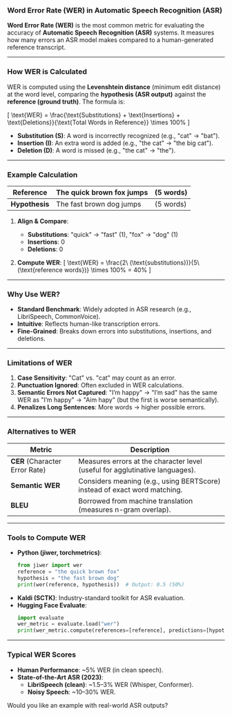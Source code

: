 ### **Word Error Rate (WER) in Automatic Speech Recognition (ASR)**
**Word Error Rate (WER)** is the most common metric for evaluating the accuracy of **Automatic Speech Recognition (ASR)** systems. It measures how many errors an ASR model makes compared to a human-generated reference transcript.

---

### **How WER is Calculated**
WER is computed using the **Levenshtein distance** (minimum edit distance) at the word level, comparing the **hypothesis (ASR output)** against the **reference (ground truth)**. The formula is:

\[
\text{WER} = \frac{\text{Substitutions} + \text{Insertions} + \text{Deletions}}{\text{Total Words in Reference}} \times 100\%
\]

- **Substitution (S)**: A word is incorrectly recognized (e.g., "cat" → "bat").  
- **Insertion (I)**: An extra word is added (e.g., "the cat" → "the big cat").  
- **Deletion (D)**: A word is missed (e.g., "the cat" → "the").  

---

### **Example Calculation**
| **Reference**  | The quick brown fox jumps | (5 words) |
|----------------|--------------------------|----------|
| **Hypothesis** | The fast brown dog jumps | (5 words) |

1. **Align & Compare**:
   - **Substitutions**: "quick" → "fast" (1), "fox" → "dog" (1)  
   - **Insertions**: 0  
   - **Deletions**: 0  

2. **Compute WER**:
   \[
   \text{WER} = \frac{2\ (\text{substitutions})}{5\ (\text{reference words})} \times 100\% = 40\%
   \]

---

### **Why Use WER?**
- **Standard Benchmark**: Widely adopted in ASR research (e.g., LibriSpeech, CommonVoice).  
- **Intuitive**: Reflects human-like transcription errors.  
- **Fine-Grained**: Breaks down errors into substitutions, insertions, and deletions.  

---

### **Limitations of WER**
1. **Case Sensitivity**: "Cat" vs. "cat" may count as an error.  
2. **Punctuation Ignored**: Often excluded in WER calculations.  
3. **Semantic Errors Not Captured**: "I’m happy" → "I’m sad" has the same WER as "I’m happy" → "Aim hapy" (but the first is worse semantically).  
4. **Penalizes Long Sentences**: More words → higher possible errors.  

---

### **Alternatives to WER**
| Metric          | Description                                                                 |
|-----------------|-----------------------------------------------------------------------------|
| **CER** (Character Error Rate) | Measures errors at the character level (useful for agglutinative languages). |
| **Semantic WER** | Considers meaning (e.g., using BERTScore) instead of exact word matching.   |
| **BLEU**        | Borrowed from machine translation (measures n-gram overlap).                |

---

### **Tools to Compute WER**
- **Python (jiwer, torchmetrics)**:
  ```python
  from jiwer import wer
  reference = "the quick brown fox"
  hypothesis = "the fast brown dog"
  print(wer(reference, hypothesis))  # Output: 0.5 (50%)
  ```
- **Kaldi (SCTK)**: Industry-standard toolkit for ASR evaluation.  
- **Hugging Face Evaluate**:
  ```python
  import evaluate
  wer_metric = evaluate.load("wer")
  print(wer_metric.compute(references=[reference], predictions=[hypothesis]))
  ```

---

### **Typical WER Scores**
- **Human Performance**: ~5% WER (in clean speech).  
- **State-of-the-Art ASR (2023)**:  
  - **LibriSpeech (clean)**: ~1.5–3% WER (Whisper, Conformer).  
  - **Noisy Speech**: ~10–30% WER.  

Would you like an example with real-world ASR outputs?